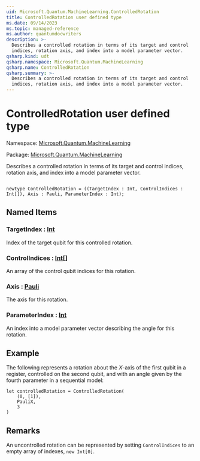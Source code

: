 ```yaml
---
uid: Microsoft.Quantum.MachineLearning.ControlledRotation
title: ControlledRotation user defined type
ms.date: 09/14/2023
ms.topic: managed-reference
ms.author: quantumdocwriters
description: >-
  Describes a controlled rotation in terms of its target and control
  indices, rotation axis, and index into a model parameter vector.
qsharp.kind: udt
qsharp.namespace: Microsoft.Quantum.MachineLearning
qsharp.name: ControlledRotation
qsharp.summary: >-
  Describes a controlled rotation in terms of its target and control
  indices, rotation axis, and index into a model parameter vector.
---
```


# ControlledRotation user defined type

Namespace: [Microsoft.Quantum.MachineLearning](xref:Microsoft.Quantum.MachineLearning)

Package: [Microsoft.Quantum.MachineLearning](https://nuget.org/packages/Microsoft.Quantum.MachineLearning)


Describes a controlled rotation in terms of its target and controlindices, rotation axis, and index into a model parameter vector.

```qsharp

newtype ControlledRotation = ((TargetIndex : Int, ControlIndices : Int[]), Axis : Pauli, ParameterIndex : Int);
```



## Named Items

### TargetIndex : [Int](xref:microsoft.quantum.qsharp.valueliterals#int-literals)

Index of the target qubit for this controlled rotation.
### ControlIndices : [Int](xref:microsoft.quantum.qsharp.valueliterals#int-literals)[]

An array of the control qubit indices for this rotation.
### Axis : [Pauli](xref:microsoft.quantum.qsharp.valueliterals#pauli-literals)

The axis for this rotation.
### ParameterIndex : [Int](xref:microsoft.quantum.qsharp.valueliterals#int-literals)

An index into a model parameter vector describing the anglefor this rotation.

## Example

The following represents a rotation about the $X$-axis of the firstqubit in a register, controlled on the second qubit, and with anangle given by the fourth parameter in a sequential model:```qsharplet controlledRotation = ControlledRotation(    (0, [1]),    PauliX,    3)```

## Remarks

An uncontrolled rotation can be represented by setting `ControlIndices`to an empty array of indexes, `new Int[0]`.